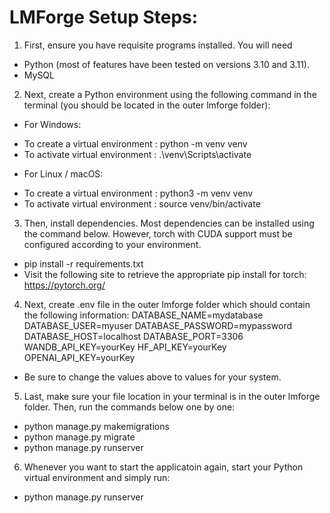 # LMForge Setup Steps:

1. First, ensure you have requisite programs installed. You will need 

* Python (most of features have been tested on versions 3.10 and 3.11).
* MySQL 

2. Next, create a Python environment using the following command in the terminal (you should be located in the outer lmforge folder):

* For Windows:
- To create a virtual environment : python -m venv venv
- To activate virtual environment : .\venv\Scripts\activate

* For Linux / macOS:
- To create a virtual environment : python3 -m venv venv
- To activate virtual environment : source venv/bin/activate

3. Then, install dependencies. Most dependencies can be installed using the command below. However, torch with CUDA support must be configured according to your environment.
- pip install -r requirements.txt
- Visit the following site to retrieve the appropriate pip install for torch: https://pytorch.org/

4. Next, create .env file in the outer lmforge folder which should contain the following information:
    DATABASE_NAME=mydatabase 
    DATABASE_USER=myuser
    DATABASE_PASSWORD=mypassword
    DATABASE_HOST=localhost
    DATABASE_PORT=3306
    WANDB_API_KEY=yourKey
    HF_API_KEY=yourKey
    OPENAI_API_KEY=yourKey
- Be sure to change the values above to values for your system. 

5. Last, make sure your file location in your terminal is in the outer lmforge folder. Then, run the commands below one by one:
- python manage.py makemigrations
- python manage.py migrate
- python manage.py runserver

6. Whenever you want to start the applicatoin again, start your Python virtual environment and simply run:
- python manage.py runserver 
